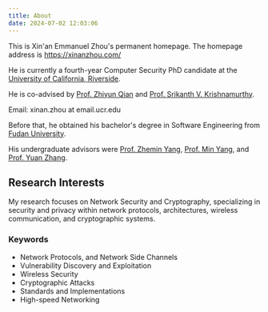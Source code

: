 ```yaml
---
title: About
date: 2024-07-02 12:03:06
---
```


This is Xin'an Emmanuel Zhou's permanent homepage. The homepage address is https://xinanzhou.com/

He is currently a fourth-year Computer Security PhD candidate at the [University of California, Riverside](https://www.cs.ucr.edu).

He is co-advised by [Prof. Zhiyun Qian](https://www.cs.ucr.edu/~zhiyunq/) and [Prof. Srikanth V. Krishnamurthy](https://www.cs.ucr.edu/~krish/).

Email: xinan.zhou at email.ucr.edu

Before that, he obtained his bachelor's degree in Software Engineering from [Fudan University](https://www.fudan.edu.cn/).

His undergraduate advisors were [Prof. Zhemin Yang](https://yangzhemin.github.io/), [Prof. Min Yang](https://scholar.google.com/citations?user=UnKf9FIAAAAJ&hl=en), and [Prof. Yuan Zhang](https://yuanxzhang.github.io/). 

## Research Interests

My research focuses on Network Security and Cryptography, specializing in security and privacy within network protocols, architectures, wireless communication, and cryptographic systems. 

### Keywords

+ Network Protocols, and Network Side Channels
+ Vulnerability Discovery and Exploitation
+ Wireless Security
+ Cryptographic Attacks
+ Standards and Implementations
+ High-speed Networking